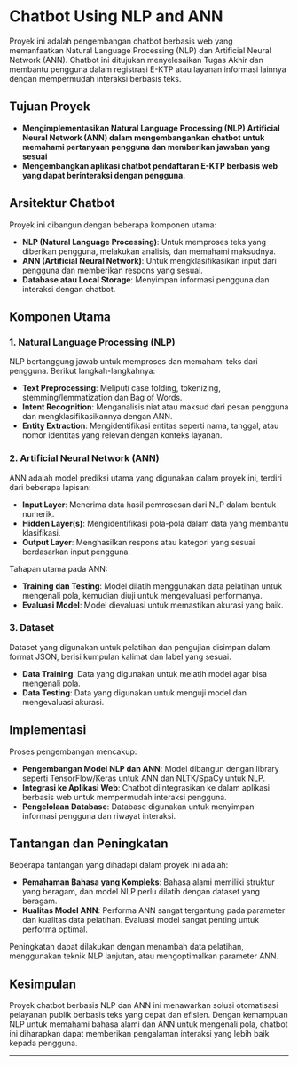 # Chatbot Using NLP and ANN

Proyek ini adalah pengembangan chatbot berbasis web yang memanfaatkan Natural Language Processing (NLP) dan Artificial Neural Network (ANN). Chatbot ini ditujukan menyelesaikan Tugas Akhir dan membantu pengguna dalam registrasi E-KTP atau layanan informasi lainnya dengan mempermudah interaksi berbasis teks.

## Tujuan Proyek
- **Mengimplementasikan Natural Language Processing (NLP) Artificial Neural Network (ANN) dalam mengembangankan chatbot untuk memahami pertanyaan pengguna dan memberikan jawaban yang sesuai**
- **Mengembangkan aplikasi chatbot pendaftaran E-KTP berbasis web yang dapat berinteraksi dengan pengguna.**

## Arsitektur Chatbot
Proyek ini dibangun dengan beberapa komponen utama:
- **NLP (Natural Language Processing)**: Untuk memproses teks yang diberikan pengguna, melakukan analisis, dan memahami maksudnya.
- **ANN (Artificial Neural Network)**: Untuk mengklasifikasikan input dari pengguna dan memberikan respons yang sesuai.
- **Database atau Local Storage**: Menyimpan informasi pengguna dan interaksi dengan chatbot.

## Komponen Utama
### 1. Natural Language Processing (NLP)
NLP bertanggung jawab untuk memproses dan memahami teks dari pengguna. Berikut langkah-langkahnya:
   - **Text Preprocessing**: Meliputi case folding, tokenizing, stemming/lemmatization dan Bag of Words.
   - **Intent Recognition**: Menganalisis niat atau maksud dari pesan pengguna dan mengklasifikasikannya dengan ANN.
   - **Entity Extraction**: Mengidentifikasi entitas seperti nama, tanggal, atau nomor identitas yang relevan dengan konteks layanan.

### 2. Artificial Neural Network (ANN)
ANN adalah model prediksi utama yang digunakan dalam proyek ini, terdiri dari beberapa lapisan:
   - **Input Layer**: Menerima data hasil pemrosesan dari NLP dalam bentuk numerik.
   - **Hidden Layer(s)**: Mengidentifikasi pola-pola dalam data yang membantu klasifikasi.
   - **Output Layer**: Menghasilkan respons atau kategori yang sesuai berdasarkan input pengguna.

Tahapan utama pada ANN:
   - **Training dan Testing**: Model dilatih menggunakan data pelatihan untuk mengenali pola, kemudian diuji untuk mengevaluasi performanya.
   - **Evaluasi Model**: Model dievaluasi untuk memastikan akurasi yang baik.

### 3. Dataset
Dataset yang digunakan untuk pelatihan dan pengujian disimpan dalam format JSON, berisi kumpulan kalimat dan label yang sesuai.

   - **Data Training**: Data yang digunakan untuk melatih model agar bisa mengenali pola.
   - **Data Testing**: Data yang digunakan untuk menguji model dan mengevaluasi akurasi.

## Implementasi
Proses pengembangan mencakup:
   - **Pengembangan Model NLP dan ANN**: Model dibangun dengan library seperti TensorFlow/Keras untuk ANN dan NLTK/SpaCy untuk NLP.
   - **Integrasi ke Aplikasi Web**: Chatbot diintegrasikan ke dalam aplikasi berbasis web untuk mempermudah interaksi pengguna.
   - **Pengelolaan Database**: Database digunakan untuk menyimpan informasi pengguna dan riwayat interaksi.

## Tantangan dan Peningkatan
Beberapa tantangan yang dihadapi dalam proyek ini adalah:
   - **Pemahaman Bahasa yang Kompleks**: Bahasa alami memiliki struktur yang beragam, dan model NLP perlu dilatih dengan dataset yang beragam.
   - **Kualitas Model ANN**: Performa ANN sangat tergantung pada parameter dan kualitas data pelatihan. Evaluasi model sangat penting untuk performa optimal.

Peningkatan dapat dilakukan dengan menambah data pelatihan, menggunakan teknik NLP lanjutan, atau mengoptimalkan parameter ANN.

## Kesimpulan
Proyek chatbot berbasis NLP dan ANN ini menawarkan solusi otomatisasi pelayanan publik berbasis teks yang cepat dan efisien. Dengan kemampuan NLP untuk memahami bahasa alami dan ANN untuk mengenali pola, chatbot ini diharapkan dapat memberikan pengalaman interaksi yang lebih baik kepada pengguna.

---
